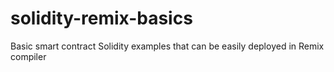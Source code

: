 # solidity-remix-basics
Basic smart contract Solidity examples that can be easily deployed in Remix compiler
